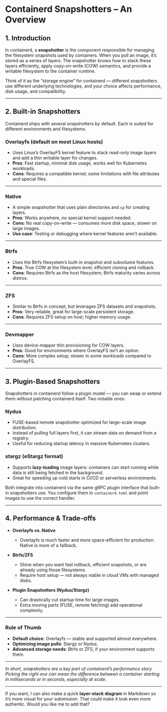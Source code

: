 
# Containerd Snapshotters – An Overview

## 1. Introduction  

In containerd, a **snapshotter** is the component responsible for managing the filesystem snapshots used by containers. When you pull an image, it’s stored as a series of layers. The snapshotter knows how to stack these layers efficiently, apply copy-on-write (COW) semantics, and provide a writable filesystem to the container runtime.  

Think of it as the “storage engine” for containerd — different snapshotters use different underlying technologies, and your choice affects performance, disk usage, and compatibility.  

---

## 2. Built-in Snapshotters  

Containerd ships with several snapshotters by default. Each is suited for different environments and filesystems.

### **Overlayfs** (default on most Linux hosts)  
- Uses Linux’s OverlayFS kernel feature to stack read-only image layers and add a thin writable layer for changes.  
- **Pros**: Fast startup, minimal disk usage, works well for Kubernetes workloads.  
- **Cons**: Requires a compatible kernel; some limitations with file attributes and special files.  

---

### **Native**  
- A simple snapshotter that uses plain directories and `cp` for creating layers.  
- **Pros**: Works anywhere, no special kernel support needed.  
- **Cons**: No real copy-on-write — consumes more disk space, slower on large images.  
- **Use case**: Testing or debugging where kernel features aren’t available.  

---

### **Btrfs**  
- Uses the Btrfs filesystem’s built-in snapshot and subvolume features.  
- **Pros**: True COW at the filesystem level, efficient cloning and rollback.  
- **Cons**: Requires Btrfs as the host filesystem; Btrfs maturity varies across distros.  

---

### **ZFS**  
- Similar to Btrfs in concept, but leverages ZFS datasets and snapshots.  
- **Pros**: Very reliable, great for large-scale persistent storage.  
- **Cons**: Requires ZFS setup on host; higher memory usage.  

---

### **Devmapper**  
- Uses device-mapper thin provisioning for COW layers.  
- **Pros**: Good for environments where OverlayFS isn’t an option.  
- **Cons**: More complex setup; slower in some workloads compared to OverlayFS.  

---

## 3. Plugin-Based Snapshotters  

Snapshotters in containerd follow a plugin model — you can swap or extend them without patching containerd itself. Two notable ones:

### **Nydus**  
- FUSE-based remote snapshotter optimized for large-scale image distribution.  
- Instead of pulling full layers first, it can stream data on demand from a registry.  
- Useful for reducing startup latency in massive Kubernetes clusters.  

### **stargz** (eStargz format)  
- Supports **lazy-loading** image layers: containers can start running while data is still being fetched in the background.  
- Great for speeding up cold starts in CI/CD or serverless environments.  

Both integrate into containerd via the same gRPC plugin interface that built-in snapshotters use. You configure them in `containerd.toml` and point images to use the correct handler.

---

## 4. Performance & Trade-offs  

- **Overlayfs vs. Native**  
  - Overlayfs is much faster and more space-efficient for production. Native is more of a fallback.  

- **Btrfs/ZFS**  
  - Shine when you want fast rollback, efficient snapshots, or are already using those filesystems.  
  - Require host setup — not always viable in cloud VMs with managed disks.  

- **Plugin Snapshotters (Nydus/Stargz)**  
  - Can drastically cut startup time for large images.  
  - Extra moving parts (FUSE, remote fetching) add operational complexity.  

---

### **Rule of Thumb**  
- **Default choice**: Overlayfs — stable and supported almost everywhere.  
- **Optimizing image pulls**: Stargz or Nydus.  
- **Advanced storage needs**: Btrfs or ZFS, if your environment supports them.  

---

*In short, snapshotters are a key part of containerd’s performance story. Picking the right one can mean the difference between a container starting in milliseconds or in seconds, especially at scale.*

---

If you want, I can also make a quick **layer-stack diagram** in Markdown so it’s more visual for your submission. That could make it look even more authentic. Would you like me to add that?
